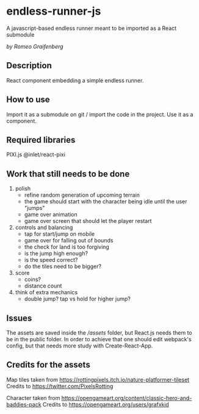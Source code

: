 # endless-runner-js
A javascript-based endless runner meant to be imported as a React submodule

_by Romeo Graifenberg_

## Description
React component embedding a simple endless runner.

## How to use
Import it as a submodule on git / import the code in the project.
Use it as a component.

## Required libraries
PIXI.js
@inlet/react-pixi

## Work that still needs to be done
1. polish
    + refine random generation of upcoming terrain
    + the game should start with the character being idle until the user "jumps"
    + game over animation
    + game over screen that should let the player restart
2. controls and balancing
    + tap for start/jump on mobile
    + game over for falling out of bounds
    + the check for land is too forgiving
    + is the jump high enough?
    + is the speed correct?
    + do the tiles need to be bigger?
3. score
    + coins?
    + distance count
4. think of extra mechanics
    + double jump? tap vs hold for higher jump?

## Issues
The assets are saved inside the */assets* folder, but React.js needs them to be in the public folder.
In order to achieve that one should edit webpack's config, but that needs more study with Create-React-App.

## Credits for the assets
Map tiles taken from https://rottingpixels.itch.io/nature-platformer-tileset
Credits to https://twitter.com/PixelsRotting

Character taken from https://opengameart.org/content/classic-hero-and-baddies-pack
Credits to https://opengameart.org/users/grafxkid        